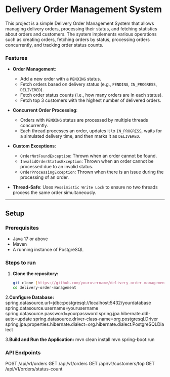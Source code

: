 # Delivery Order Management System

This project is a simple Delivery Order Management System that allows managing delivery orders, processing their status, and fetching statistics about orders and customers. The system implements various operations such as creating orders, fetching orders by status, processing orders concurrently, and tracking order status counts.

### Features

- **Order Management**:
  - Add a new order with a `PENDING` status.
  - Fetch orders based on delivery status (e.g., `PENDING`, `IN_PROGRESS`, `DELIVERED`).
  - Fetch order status counts (i.e., how many orders are in each status).
  - Fetch top 3 customers with the highest number of delivered orders.

- **Concurrent Order Processing**:
  - Orders with `PENDING` status are processed by multiple threads concurrently.
  - Each thread processes an order, updates it to `IN_PROGRESS`, waits for a simulated delivery time, and then marks it as `DELIVERED`.

- **Custom Exceptions**:
  - `OrderNotFoundException`: Thrown when an order cannot be found.
  - `InvalidOrderStatusException`: Thrown when an order cannot be processed due to an invalid status.
  - `OrderProcessingException`: Thrown when there is an issue during the processing of an order.

- **Thread-Safe**: Uses `Pessimistic Write Lock` to ensure no two threads process the same order simultaneously.

---

## Setup

### Prerequisites

- Java 17 or above
- Maven 
- A running instance of PostgreSQL

### Steps to run

1. **Clone the repository:**
   ```bash
   git clone [https://github.com/yourusername/delivery-order-management.git](https://github.com/SanaFirojManer/XpressbeesDeliveryOrderSystem](https://github.com/SanaFirojManer/XpressbeesDeliveryOrderSystem.git)
   cd delivery-order-management
   
2.**Configure Database:**
spring.datasource.url=jdbc:postgresql://localhost:5432/yourdatabase
spring.datasource.username=yourusername
spring.datasource.password=yourpassword
spring.jpa.hibernate.ddl-auto=update
spring.datasource.driver-class-name=org.postgresql.Driver
spring.jpa.properties.hibernate.dialect=org.hibernate.dialect.PostgreSQLDialect

3.**Build and Run the Application:**
mvn clean install
mvn spring-boot:run

### API Endpoints
POST /api/v1/orders
GET /api/v1/orders
GET /api/v1/customers/top
GET /api/v1/orders/status-count

